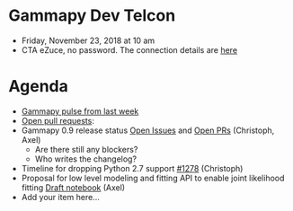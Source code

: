 # Gammapy Dev Telcon

* Friday, November 23, 2018 at 10 am
* CTA eZuce, no password.  The connection details are [here](../2018-10-12/ezuce.txt)

# Agenda

* [Gammapy pulse from last week](https://github.com/gammapy/gammapy/pulse)
* [Open pull requests](https://github.com/gammapy/gammapy/pulls):
* Gammapy 0.9 release status [Open Issues](https://github.com/gammapy/gammapy/issues?q=is%3Aopen+is%3Aissue+milestone%3A0.9) and [Open PRs](https://github.com/gammapy/gammapy/pulls?q=is%3Aopen+is%3Apr+milestone%3A0.9) (Christoph, Axel)
  - Are there still any blockers?
  - Who writes the changelog?
* Timeline for dropping Python 2.7 support [#1278](https://github.com/gammapy/gammapy/pull/1278) (Christoph)
* Proposal for low level modeling and fitting API to enable joint likelihood fitting [Draft notebook](https://github.com/gammapy/gammapy-extra/blob/master/experiments/joint_likelihood_api.ipynb) (Axel) 
* Add your item here...
